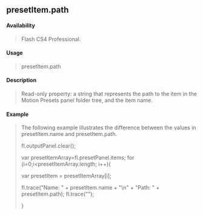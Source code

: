 ## presetItem.path

#### Availability

> Flash CS4 Professional.

#### Usage

> presetItem.path

#### Description

> Read-only property: a string that represents the path to the item in the Motion Presets panel folder tree, and the item name.

#### Example

> The following example illustrates the difference between the values in presetItem.name and presetItem.path.
>
> fl.outputPanel.clear();
>
> var presetItemArray=fl.presetPanel.items; for (i=0;i\<presetItemArray.length; i++){
>
> var presetItem = presetItemArray\[i\];
>
> fl.trace("Name: " + presetItem.name + "\\n" + "Path: " + presetItem.path); fl.trace("");
>
> }
